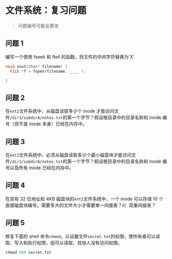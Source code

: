 # 文件系统：复习问题

> 问题编号可能会更改

## 问题 1

编写一个使用 fseek 和 ftell 的函数，将文件的中间字符替换为'X'

```cpp
void xout(char* filename) {
  FILE *f = fopen(filename, ____ );

}
```

## 问题 2

在`ext2`文件系统中，从磁盘读取多少个 inode 才能访问文件`/dir1/subdirA/notes.txt`的第一个字节？假设根目录中的目录名称和 inode 编号（但不是 inode 本身）已经在内存中。

## 问题 3

在`ext2`文件系统中，必须从磁盘读取多少个最小磁盘块才能访问文件`/dir1/subdirA/notes.txt`的第一个字节？假设根目录中的目录名称和 inode 编号以及所有 inode 已经在内存中。

## 问题 4

在具有 32 位地址和 4KB 磁盘块的`ext2`文件系统中，一个 inode 可以存储 10 个直接磁盘块编号。需要多大的文件大小才需要单一间接表？ii）双重间接表？

## 问题 5

修复下面的 shell 命令`chmod`，以设置文件`secret.txt`的权限，使所有者可以读取、写入和执行权限，组可以读取，其他人没有访问权限。

```cpp
chmod 000 secret.txt 
```
